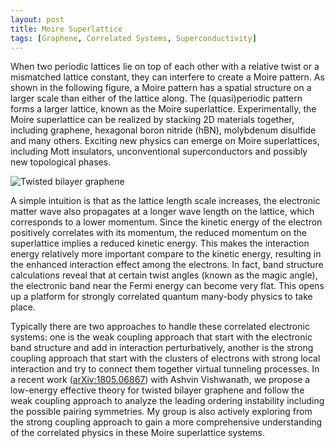 ```yaml
---
layout: post
title: Moire Superlattice
tags: [Graphene, Correlated Systems, Superconductivity]
---
```


When two periodic lattices lie on top of each other with a relative twist or a mismatched lattice constant, they can interfere to create a Moire pattern. As shown in the following figure, a Moire pattern has a spatial structure on a larger scale than either of the lattice along. The (quasi)periodic pattern forms a larger lattice, known as the Moire superlattice. Experimentally, the Moire superlattice can be realized by stacking 2D materials together, including graphene, hexagonal boron nitride (hBN), molybdenum disulfide and many others. Exciting new physics can emerge on Moire superlattices, including Mott insulators, unconventional superconductors and possibly new topological phases.

![Twisted bilayer graphene]({{site.baseurl}}/assets/img/figures/twisted_bilayer_graphene.png)

A simple intuition is that as the lattice length scale increases, the electronic matter wave also propagates at a longer wave length on the lattice, which corresponds to a lower momentum. Since the kinetic energy of the electron positively correlates with its momentum, the reduced momentum on the superlattice implies a reduced kinetic energy. This makes the interaction energy relatively more important compare to the kinetic energy, resulting in the enhanced interaction effect among the electrons. In fact, band structure calculations reveal that at certain twist angles (known as the magic angle), the electronic band near the Fermi energy can become very flat. This opens up a platform for strongly correlated quantum many-body physics to take place. 

Typically there are two approaches to handle these correlated electronic systems: one is the weak coupling approach that start with the electronic band structure and add in interaction perturbatively, another is the strong coupling approach that start with the clusters of electrons with strong local interaction and try to connect them together virtual tunneling processes. In a recent work ([arXiv:1805.06867](https://arxiv.org/abs/1805.06867)) with Ashvin Vishwanath, we propose a low-energy effective theory for twisted bilayer graphene and follow the weak coupling approach to analyze the leading ordering instability including the possible pairing symmetries. My group is also actively exploring from the strong coupling approach to gain a more comprehensive understanding of the correlated physics in these Moire superlattice systems.